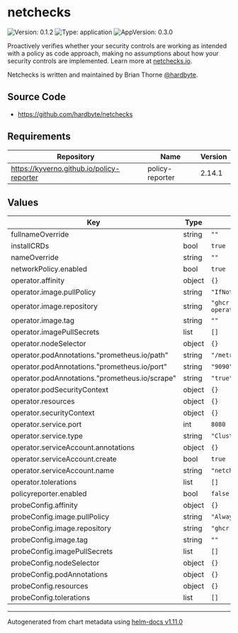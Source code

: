 # netchecks

![Version: 0.1.2](https://img.shields.io/badge/Version-0.1.2-informational?style=flat-square) ![Type: application](https://img.shields.io/badge/Type-application-informational?style=flat-square) ![AppVersion: 0.3.0](https://img.shields.io/badge/AppVersion-0.3.0-informational?style=flat-square)

Proactively verifies whether your security controls are working as intended with a policy as code approach, making no assumptions about how your security controls are implemented. Learn more at [netchecks.io](https://netchecks.io).

Netchecks is written and maintained by Brian Thorne [@hardbyte](https://github.com/hardbyte).

## Source Code

* <https://github.com/hardbyte/netchecks>

## Requirements

| Repository | Name | Version |
|------------|------|---------|
| https://kyverno.github.io/policy-reporter | policy-reporter | 2.14.1 |

## Values

| Key | Type | Default | Description |
|-----|------|---------|-------------|
| fullnameOverride | string | `""` |  |
| installCRDs | bool | `true` |  |
| nameOverride | string | `""` |  |
| networkPolicy.enabled | bool | `true` |  |
| operator.affinity | object | `{}` |  |
| operator.image.pullPolicy | string | `"IfNotPresent"` |  |
| operator.image.repository | string | `"ghcr.io/hardbyte/netchecks-operator"` |  |
| operator.image.tag | string | `""` |  |
| operator.imagePullSecrets | list | `[]` |  |
| operator.nodeSelector | object | `{}` |  |
| operator.podAnnotations."prometheus.io/path" | string | `"/metrics"` |  |
| operator.podAnnotations."prometheus.io/port" | string | `"9090"` |  |
| operator.podAnnotations."prometheus.io/scrape" | string | `"true"` |  |
| operator.podSecurityContext | object | `{}` |  |
| operator.resources | object | `{}` |  |
| operator.securityContext | object | `{}` |  |
| operator.service.port | int | `8080` |  |
| operator.service.type | string | `"ClusterIP"` |  |
| operator.serviceAccount.annotations | object | `{}` |  |
| operator.serviceAccount.create | bool | `true` |  |
| operator.serviceAccount.name | string | `"netcheck-operator"` |  |
| operator.tolerations | list | `[]` |  |
| policyreporter.enabled | bool | `false` |  |
| probeConfig.affinity | object | `{}` |  |
| probeConfig.image.pullPolicy | string | `"Always"` |  |
| probeConfig.image.repository | string | `"ghcr.io/hardbyte/netchecks"` |  |
| probeConfig.image.tag | string | `""` |  |
| probeConfig.imagePullSecrets | list | `[]` |  |
| probeConfig.nodeSelector | object | `{}` |  |
| probeConfig.podAnnotations | object | `{}` |  |
| probeConfig.resources | object | `{}` |  |
| probeConfig.tolerations | list | `[]` |  |

----------------------------------------------
Autogenerated from chart metadata using [helm-docs v1.11.0](https://github.com/norwoodj/helm-docs/releases/v1.11.0)
